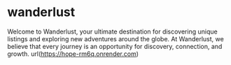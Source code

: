 # wanderlust
Welcome to Wanderlust, your ultimate destination for discovering unique listings and exploring new adventures around the globe. At Wanderlust, we believe that every journey is an opportunity for discovery, connection, and growth.
url(https://hope-rm6q.onrender.com)
